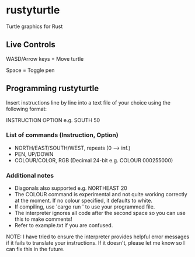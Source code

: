 # rustyturtle
Turtle graphics for Rust

## Live Controls
WASD/Arrow keys = Move turtle


Space = Toggle pen

## Programming rustyturtle
Insert instructions line by line into a text file of your choice using the following format:


INSTRUCTION OPTION e.g. SOUTH 50

### List of commands (Instruction, Option)
- NORTH/EAST/SOUTH/WEST, repeats (0 --> inf.)
- PEN, UP/DOWN
- COLOUR/COLOR, RGB (Decimal 24-bit e.g. COLOUR 000255000)


### Additional notes 
- Diagonals also supported e.g. NORTHEAST 20
- The COLOUR command is experimental and not quite working correctly at the moment. If no colour specified, it defaults to white.
- If compiling, use 'cargo run <filename>' to use your programmed file.
- The interpreter ignores all code after the second space so you can use this to make comments!
- Refer to example.txt if you are confused.


NOTE: I have tried to ensure the interpreter provides helpful error messages if it fails to translate your instructions. If it doesn't, please 
let me know so I can fix this in the future.